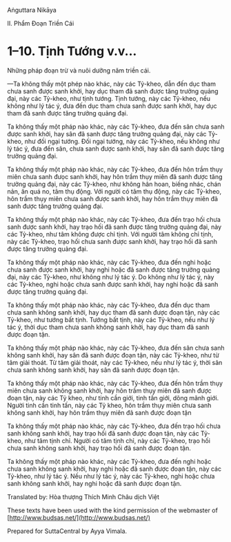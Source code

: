  

Aṅguttara Nikāya

II. Phẩm Ðoạn Triền Cái

# 1–10. Tịnh Tướng v.v...

Những pháp đoạn trừ và nuôi dưỡng năm triền cái.

—Ta không thấy một phép nào khác, này các Tỷ-kheo, dẫn đến dục tham chưa sanh được sanh khởi, hay dục tham đã sanh được tăng trưởng quảng đại, này các Tỷ-kheo, như tịnh tướng. Tịnh tướng, này các Tỷ-kheo, nếu không như lý tác ý, đưa đến dục tham chưa sanh được sanh khởi, hay dục tham đã sanh được tăng trưởng quảng đại.

Ta không thấy một pháp nào khác, này các Tỷ-kheo, đưa đến sân chưa sanh được sanh khởi, hay sân đã sanh được tăng trưởng quảng đại, này các Tỷ-kheo, như đối ngại tướng. Ðối ngại tướng, này các Tỷ-kheo, nếu không như lý tác ý, đưa đến sân, chưa sanh được sanh khởi, hay sân đã sanh được tăng trưởng quảng đại.

Ta không thấy một pháp nào khác, này các Tỷ-kheo, đưa đến hôn trầm thụy miên chưa sanh đưọc sanh khởi, hay hôn trầm thụy miên đã sanh được tăng trưởng quảng đại, này các Tỷ-kheo, như không hân hoan, biếng nhác, chán nản, ăn quá no, tâm thụ động. Với người có tâm thụ động, này các Tỷ-kheo, hôn trầm thụy miên chưa sanh được sanh khởi, hay hôn trầm thụy miên đã sanh được tăng trưởng quảng đại.

Ta không thấy một pháp nào khác, này các Tỷ-kheo, đưa đến trạo hối chưa sanh được sanh khởi, hay trạo hối đã sanh được tăng trưởng quảng đại, này các Tỷ-kheo, như tâm không được chỉ tịnh. Với người tâm không chỉ tịnh, này các Tỷ-kheo, trạo hối chưa sanh được sanh khởi, hay trạo hối đã sanh được tăng trưởng quảng đại.

Ta không thấy một pháp nào khác, này các Tỷ-kheo, đưa đến nghi hoặc chưa sanh được sanh khởi, hay nghi hoặc đã sanh được tăng trưởng quảng đại, này các Tỷ-kheo, như không như lý tác ý. Do không như lý tác ý, này các Tỷ-kheo, nghi hoặc chưa sanh được sanh khởi, hay nghi hoặc đã sanh được tăng trưởng quảng đại.

Ta không thấy một pháp nào khác, này các Tỷ-kheo, đưa đến dục tham chưa sanh không sanh khởi, hay dục tham đã sanh được đoạn tận, này các Tỷ-kheo, như tướng bất tịnh. Tướng bất tịnh, này các Tỷ-kheo, nếu như lý tác ý, thời dục tham chưa sanh không sanh khởi, hay dục tham đã sanh được đoạn tận.

Ta không thấy một pháp nào khác, này các Tỷ-kheo, đưa đến sân chưa sanh không sanh khởi, hay sân đã sanh được đoạn tận, này các Tỷ-kheo, như từ tâm giải thoát. Từ tâm giải thoát, này các Tỷ-kheo, nếu như lý tác ý, thời sân chưa sanh không sanh khởi, hay sân đã sanh được đoạn tận.

Ta không thấy một pháp nào khác, này các Tỷ-kheo, đưa đến hôn trầm thụy miên chưa sanh không sanh khởi, hay hôn trầm thụy miên đã sanh được đoạn tận, này các Tỷ kheo, như tinh cần giới, tinh tấn giới, dõng mãnh giới. Người tinh cần tinh tấn, này các Tỷ kheo, hôn trầm thụy miên chưa sanh không sanh khởi, hay hôn trầm thụy miên đã sanh được đoạn tận

Ta không thấy một pháp nào khác, này các Tỷ-kheo, đưa đến trạo hối chưa sanh không sanh khởi, hay trạo hối đã sanh được đoạn tận, này các Tỷ-kheo, như tâm tịnh chỉ. Người có tâm tịnh chỉ, này các Tỷ-kheo, trạo hối chưa sanh không sanh khởi, hay trạo hối đã sanh được đoạn tận.

Ta không thấy một pháp nào khác, này các Tỷ-kheo, đưa đến nghi hoặc chưa sanh không sanh khởi, hay nghi hoặc đã sanh được đoạn tận, này các Tỷ-kheo, như lý tác ý. Nếu như lý tác ý, này các Tỷ-kheo, nghi hoặc chưa sanh không sanh khởi, hay nghi hoặc đã sanh được đoạn tận.

Translated by: Hòa thượng Thích Minh Châu dịch Việt

These texts have been used with the kind permission of the webmaster of [http://www.budsas.net/](http://www.budsas.net/)

Prepared for SuttaCentral by Ayya Vimala.